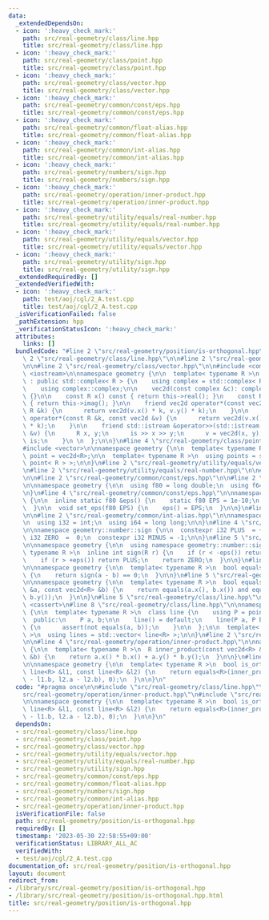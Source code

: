 ```yaml
---
data:
  _extendedDependsOn:
  - icon: ':heavy_check_mark:'
    path: src/real-geometry/class/line.hpp
    title: src/real-geometry/class/line.hpp
  - icon: ':heavy_check_mark:'
    path: src/real-geometry/class/point.hpp
    title: src/real-geometry/class/point.hpp
  - icon: ':heavy_check_mark:'
    path: src/real-geometry/class/vector.hpp
    title: src/real-geometry/class/vector.hpp
  - icon: ':heavy_check_mark:'
    path: src/real-geometry/common/const/eps.hpp
    title: src/real-geometry/common/const/eps.hpp
  - icon: ':heavy_check_mark:'
    path: src/real-geometry/common/float-alias.hpp
    title: src/real-geometry/common/float-alias.hpp
  - icon: ':heavy_check_mark:'
    path: src/real-geometry/common/int-alias.hpp
    title: src/real-geometry/common/int-alias.hpp
  - icon: ':heavy_check_mark:'
    path: src/real-geometry/numbers/sign.hpp
    title: src/real-geometry/numbers/sign.hpp
  - icon: ':heavy_check_mark:'
    path: src/real-geometry/operation/inner-product.hpp
    title: src/real-geometry/operation/inner-product.hpp
  - icon: ':heavy_check_mark:'
    path: src/real-geometry/utility/equals/real-number.hpp
    title: src/real-geometry/utility/equals/real-number.hpp
  - icon: ':heavy_check_mark:'
    path: src/real-geometry/utility/equals/vector.hpp
    title: src/real-geometry/utility/equals/vector.hpp
  - icon: ':heavy_check_mark:'
    path: src/real-geometry/utility/sign.hpp
    title: src/real-geometry/utility/sign.hpp
  _extendedRequiredBy: []
  _extendedVerifiedWith:
  - icon: ':heavy_check_mark:'
    path: test/aoj/cgl/2_A.test.cpp
    title: test/aoj/cgl/2_A.test.cpp
  _isVerificationFailed: false
  _pathExtension: hpp
  _verificationStatusIcon: ':heavy_check_mark:'
  attributes:
    links: []
  bundledCode: "#line 2 \"src/real-geometry/position/is-orthogonal.hpp\"\n\n#line\
    \ 2 \"src/real-geometry/class/line.hpp\"\n\n#line 2 \"src/real-geometry/class/point.hpp\"\
    \n\n#line 2 \"src/real-geometry/class/vector.hpp\"\n\n#include <complex>\n#include\
    \ <iostream>\n\nnamespace geometry {\n\n  template< typename R >\n  class vec2d\
    \ : public std::complex< R > {\n    using complex = std::complex< R >;\n\n   public:\n\
    \    using complex::complex;\n\n    vec2d(const complex &c): complex::complex(c)\
    \ {}\n\n    const R x() const { return this->real(); }\n    const R y() const\
    \ { return this->imag(); }\n\n    friend vec2d operator*(const vec2d &v, const\
    \ R &k) {\n      return vec2d(v.x() * k, v.y() * k);\n    }\n\n    friend vec2d\
    \ operator*(const R &k, const vec2d &v) {\n      return vec2d(v.x() * k, v.y()\
    \ * k);\n    }\n\n    friend std::istream &operator>>(std::istream &is, vec2d\
    \ &v) {\n      R x, y;\n      is >> x >> y;\n      v = vec2d(x, y);\n      return\
    \ is;\n    }\n \n  };\n\n}\n#line 4 \"src/real-geometry/class/point.hpp\"\n\n\
    #include <vector>\n\nnamespace geometry {\n\n  template< typename R >\n  using\
    \ point = vec2d<R>;\n\n  template< typename R >\n  using points = std::vector<\
    \ point< R > >;\n\n}\n#line 2 \"src/real-geometry/utility/equals/vector.hpp\"\n\
    \n#line 2 \"src/real-geometry/utility/equals/real-number.hpp\"\n\n#line 2 \"src/real-geometry/utility/sign.hpp\"\
    \n\n#line 2 \"src/real-geometry/common/const/eps.hpp\"\n\n#line 2 \"src/real-geometry/common/float-alias.hpp\"\
    \n\nnamespace geometry {\n\n  using f80 = long double;\n  using f64 = double;\n\
    \n}\n#line 4 \"src/real-geometry/common/const/eps.hpp\"\n\nnamespace geometry\
    \ {\n\n  inline static f80 &eps() {\n    static f80 EPS = 1e-10;\n    return EPS;\n\
    \  }\n\n  void set_eps(f80 EPS) {\n    eps() = EPS;\n  }\n\n}\n#line 2 \"src/real-geometry/numbers/sign.hpp\"\
    \n\n#line 2 \"src/real-geometry/common/int-alias.hpp\"\n\nnamespace geometry {\n\
    \n  using i32 = int;\n  using i64 = long long;\n\n}\n#line 4 \"src/real-geometry/numbers/sign.hpp\"\
    \n\nnamespace geometry::number::sign {\n\n  constexpr i32 PLUS  = +1;\n  constexpr\
    \ i32 ZERO  =  0;\n  constexpr i32 MINUS = -1;\n\n}\n#line 5 \"src/real-geometry/utility/sign.hpp\"\
    \n\nnamespace geometry {\n\n  using namespace geometry::number::sign;\n\n  template<\
    \ typename R >\n  inline int sign(R r) {\n    if (r < -eps()) return MINUS;\n\
    \    if (r > +eps()) return PLUS;\n    return ZERO;\n  }\n\n}\n#line 4 \"src/real-geometry/utility/equals/real-number.hpp\"\
    \n\nnamespace geometry {\n\n  template< typename R >\n  bool equals(R a, R b)\
    \ {\n    return sign(a - b) == 0;\n  }\n\n}\n#line 5 \"src/real-geometry/utility/equals/vector.hpp\"\
    \n\nnamespace geometry {\n\n  template< typename R >\n  bool equals(const vec2d<R>\
    \ &a, const vec2d<R> &b) {\n    return equals(a.x(), b.x()) and equals(a.y(),\
    \ b.y());\n  }\n\n}\n#line 5 \"src/real-geometry/class/line.hpp\"\n\n#include\
    \ <cassert>\n#line 8 \"src/real-geometry/class/line.hpp\"\n\nnamespace geometry\
    \ {\n\n  template< typename R >\n  class line {\n    using P = point<R>;\n\n \
    \  public:\n    P a, b;\n\n    line() = default;\n    line(P a, P b) : a(a), b(b)\
    \ {\n      assert(not equals(a, b));\n    }\n\n  };\n\n  template< typename R\
    \ >\n  using lines = std::vector< line<R> >;\n\n}\n#line 2 \"src/real-geometry/operation/inner-product.hpp\"\
    \n\n#line 4 \"src/real-geometry/operation/inner-product.hpp\"\n\nnamespace geometry\
    \ {\n\n  template< typename R >\n  R inner_product(const vec2d<R> &a, const vec2d<R>\
    \ &b) {\n    return a.x() * b.x() + a.y() * b.y();\n  }\n\n}\n#line 6 \"src/real-geometry/position/is-orthogonal.hpp\"\
    \n\nnamespace geometry {\n\n  template< typename R >\n  bool is_orthogonal(const\
    \ line<R> &l1, const line<R> &l2) {\n    return equals<R>(inner_product<R>(l1.a\
    \ - l1.b, l2.a - l2.b), 0);\n  }\n\n}\n"
  code: "#pragma once\n\n#include \"src/real-geometry/class/line.hpp\"\n#include \"\
    src/real-geometry/operation/inner-product.hpp\"\n#include \"src/real-geometry/utility/equals/vector.hpp\"\
    \n\nnamespace geometry {\n\n  template< typename R >\n  bool is_orthogonal(const\
    \ line<R> &l1, const line<R> &l2) {\n    return equals<R>(inner_product<R>(l1.a\
    \ - l1.b, l2.a - l2.b), 0);\n  }\n\n}\n"
  dependsOn:
  - src/real-geometry/class/line.hpp
  - src/real-geometry/class/point.hpp
  - src/real-geometry/class/vector.hpp
  - src/real-geometry/utility/equals/vector.hpp
  - src/real-geometry/utility/equals/real-number.hpp
  - src/real-geometry/utility/sign.hpp
  - src/real-geometry/common/const/eps.hpp
  - src/real-geometry/common/float-alias.hpp
  - src/real-geometry/numbers/sign.hpp
  - src/real-geometry/common/int-alias.hpp
  - src/real-geometry/operation/inner-product.hpp
  isVerificationFile: false
  path: src/real-geometry/position/is-orthogonal.hpp
  requiredBy: []
  timestamp: '2023-05-30 22:58:55+09:00'
  verificationStatus: LIBRARY_ALL_AC
  verifiedWith:
  - test/aoj/cgl/2_A.test.cpp
documentation_of: src/real-geometry/position/is-orthogonal.hpp
layout: document
redirect_from:
- /library/src/real-geometry/position/is-orthogonal.hpp
- /library/src/real-geometry/position/is-orthogonal.hpp.html
title: src/real-geometry/position/is-orthogonal.hpp
---
```


